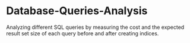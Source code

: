 # Database-Queries-Analysis
Analyzing different SQL queries by measuring the cost and the expected result set size of each query before and after creating indices.
